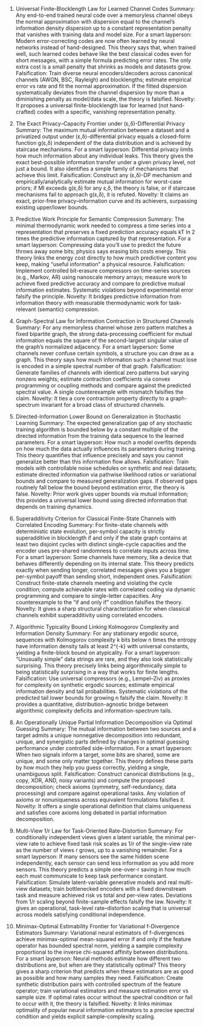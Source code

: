 1) Universal Finite-Blocklength Law for Learned Channel Codes
Summary: Any end-to-end trained neural code over a memoryless channel obeys the normal approximation with dispersion equal to the channel’s information density dispersion up to a constant representation penalty that vanishes with training data and model size.
For a smart layperson: Modern error-correcting codes are now often learned by neural networks instead of hand-designed. This theory says that, when trained well, such learned codes behave like the best classical codes even for short messages, with a simple formula predicting error rates. The only extra cost is a small penalty that shrinks as models and datasets grow.
Falsification: Train diverse neural encoders/decoders across canonical channels (AWGN, BSC, Rayleigh) and blocklengths; estimate empirical error vs rate and fit the normal approximation. If the fitted dispersion systematically deviates from the channel dispersion by more than a diminishing penalty as model/data scale, the theory is falsified.
Novelty: It proposes a universal finite-blocklength law for learned (not hand-crafted) codes with a specific, vanishing representation penalty.

2) The Exact Privacy–Capacity Frontier under (ε,δ)-Differential Privacy
Summary: The maximum mutual information between a dataset and a privatized output under (ε,δ)-differential privacy equals a closed-form function g(ε,δ) independent of the data distribution and is achieved by staircase mechanisms.
For a smart layperson: Differential privacy limits how much information about any individual leaks. This theory gives the exact best-possible information transfer under a given privacy level, not just a bound. It also identifies a simple family of mechanisms that achieve this limit.
Falsification: Construct any (ε,δ)-DP mechanism and empirically/analytically estimate mutual information for worst-case priors; if MI exceeds g(ε,δ) for any ε,δ, the theory is false, or if staircase mechanisms fail to approach g(ε,δ), it is refuted.
Novelty: It claims an exact, prior-free privacy–information curve and its achievers, surpassing existing upper/lower bounds.

3) Predictive Work Principle for Semantic Compression
Summary: The minimal thermodynamic work needed to compress a time series into a representation that preserves a fixed prediction accuracy equals kT ln 2 times the predictive information captured by that representation.
For a smart layperson: Compressing data you’ll use to predict the future throws away some bits; physics says erasing bits costs energy. This theory links the energy cost directly to how much predictive content you keep, making “useful information” a physical resource.
Falsification: Implement controlled bit-erasure compressors on time-series sources (e.g., Markov, AR) using nanoscale memory arrays; measure work to achieve fixed predictive accuracy and compare to predictive mutual information estimates. Systematic violations beyond experimental error falsify the principle.
Novelty: It bridges predictive information from information theory with measurable thermodynamic work for task-relevant (semantic) compression.

4) Graph-Spectral Law for Information Contraction in Structured Channels
Summary: For any memoryless channel whose zero pattern matches a fixed bipartite graph, the strong data-processing coefficient for mutual information equals the square of the second-largest singular value of the graph’s normalized adjacency.
For a smart layperson: Some channels never confuse certain symbols, a structure you can draw as a graph. This theory says how much information such a channel must lose is encoded in a simple spectral number of that graph.
Falsification: Generate families of channels with identical zero patterns but varying nonzero weights; estimate contraction coefficients via convex programming or coupling methods and compare against the predicted spectral value. A single counterexample with mismatch falsifies the claim.
Novelty: It ties a core contraction property directly to a graph-spectrum invariant for a broad class of structured channels.

5) Directed-Information Lower Bound on Generalization in Stochastic Learning
Summary: The expected generalization gap of any stochastic training algorithm is bounded below by a constant multiple of the directed information from the training data sequence to the learned parameters.
For a smart layperson: How much a model overfits depends on how much the data actually influences its parameters during training. This theory quantifies that influence precisely and says you cannot generalize better than this information flow allows.
Falsification: Train models with controllable noise schedules on synthetic and real datasets; estimate directed information via pathwise likelihood ratios or variational bounds and compare to measured generalization gaps. If observed gaps routinely fall below the bound beyond estimation error, the theory is false.
Novelty: Prior work gives upper bounds via mutual information; this provides a universal lower bound using directed information that depends on training dynamics.

6) Superadditivity Criterion for Classical Finite-State Channels with Correlated Encoding
Summary: For finite-state channels with deterministic state evolution, per-symbol capacity is strictly superadditive in blocklength if and only if the state graph contains at least two disjoint cycles with distinct single-cycle capacities and the encoder uses pre-shared randomness to correlate inputs across time.
For a smart layperson: Some channels have memory, like a device that behaves differently depending on its internal state. This theory predicts exactly when sending longer, correlated messages gives you a bigger per-symbol payoff than sending short, independent ones.
Falsification: Construct finite-state channels meeting and violating the cycle condition; compute achievable rates with correlated coding via dynamic programming and compare to single-letter capacities. Any counterexample to the “if and only if” condition falsifies the theory.
Novelty: It gives a sharp structural characterization for when classical channels exhibit superadditivity using correlated encoders.

7) Algorithmic Typicality Bound Linking Kolmogorov Complexity and Information Density
Summary: For any stationary ergodic source, sequences with Kolmogorov complexity k bits below n times the entropy have information density tails at least 2^{-k} with universal constants, yielding a finite-block bound on atypicality.
For a smart layperson: “Unusually simple” data strings are rare, and they also look statistically surprising. This theory precisely links being algorithmically simple to being statistically surprising in a way that works for finite lengths.
Falsification: Use universal compressors (e.g., Lempel–Ziv) as proxies for complexity on synthetic ergodic sources; estimate empirical information density and tail probabilities. Systematic violations of the predicted tail lower bounds for growing n falsify the claim.
Novelty: It provides a quantitative, distribution-agnostic bridge between algorithmic complexity deficits and information-spectrum tails.

8) An Operationally Unique Partial Information Decomposition via Optimal Guessing
Summary: The mutual information between two sources and a target admits a unique nonnegative decomposition into redundant, unique, and synergistic parts defined by changes in optimal guessing performance under controlled side-information.
For a smart layperson: When two signals inform a target, some bits are shared, some are unique, and some only matter together. This theory defines these parts by how much they help you guess correctly, yielding a single, unambiguous split.
Falsification: Construct canonical distributions (e.g., copy, XOR, AND, noisy variants) and compute the proposed decomposition; check axioms (symmetry, self-redundancy, data processing) and compare against operational tasks. Any violation of axioms or nonuniqueness across equivalent formulations falsifies it.
Novelty: It offers a single operational definition that claims uniqueness and satisfies core axioms long debated in partial information decomposition.

9) Multi-View 1/r Law for Task-Oriented Rate–Distortion
Summary: For conditionally independent views given a latent variable, the minimal per-view rate to achieve fixed task risk scales as 1/r of the single-view rate as the number of views r grows, up to a vanishing remainder.
For a smart layperson: If many sensors see the same hidden scene independently, each sensor can send less information as you add more sensors. This theory predicts a simple one-over-r saving in how much each must communicate to keep task performance constant.
Falsification: Simulate latent-variable generative models and real multi-view datasets; train bottlenecked encoders with a fixed downstream task and measure achieved risk vs total and per-view rates. Deviations from 1/r scaling beyond finite-sample effects falsify the law.
Novelty: It gives an operational, task-level rate–distortion scaling that is universal across models satisfying conditional independence.

10) Minimax-Optimal Estimability Frontier for Variational f-Divergence Estimators
Summary: Variational neural estimators of f-divergences achieve minimax-optimal mean-squared error if and only if the feature operator has bounded spectral norm, yielding a sample complexity proportional to the inverse chi-squared affinity between distributions.
For a smart layperson: Neural methods estimate how different two distributions are, but when are they statistically optimal? This theory gives a sharp criterion that predicts when these estimators are as good as possible and how many samples they need.
Falsification: Create synthetic distribution pairs with controlled spectrum of the feature operator; train variational estimators and measure estimation error vs sample size. If optimal rates occur without the spectral condition or fail to occur with it, the theory is falsified.
Novelty: It links minimax optimality of popular neural information estimators to a precise spectral condition and yields explicit sample-complexity scaling.
